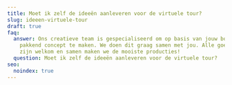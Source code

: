 ```yaml
---
title: Moet ik zelf de ideeën aanleveren voor de virtuele tour?
slug: ideeen-virtuele-tour
draft: true
faq:
  answer: Ons creatieve team is gespecialiseerd om op basis van jouw boodschap een
    pakkend concept te maken. We doen dit graag samen met jou. Alle goede ideeën
    zijn welkom en samen maken we de mooiste producties!
  question: Moet ik zelf de ideeën aanleveren voor de virtuele tour?
seo:
  noindex: true
---
```

